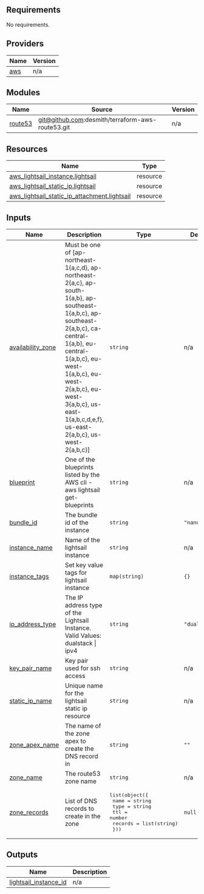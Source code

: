 <!-- BEGIN_TF_DOCS -->
## Requirements

No requirements.

## Providers

| Name | Version |
|------|---------|
| <a name="provider_aws"></a> [aws](#provider\_aws) | n/a |

## Modules

| Name | Source | Version |
|------|--------|---------|
| <a name="module_route53"></a> [route53](#module\_route53) | git@github.com:desmith/terraform-aws-route53.git | n/a |

## Resources

| Name | Type |
|------|------|
| [aws_lightsail_instance.lightsail](https://registry.terraform.io/providers/hashicorp/aws/latest/docs/resources/lightsail_instance) | resource |
| [aws_lightsail_static_ip.lightsail](https://registry.terraform.io/providers/hashicorp/aws/latest/docs/resources/lightsail_static_ip) | resource |
| [aws_lightsail_static_ip_attachment.lightsail](https://registry.terraform.io/providers/hashicorp/aws/latest/docs/resources/lightsail_static_ip_attachment) | resource |

## Inputs

| Name | Description | Type | Default | Required |
|------|-------------|------|---------|:--------:|
| <a name="input_availability_zone"></a> [availability\_zone](#input\_availability\_zone) | Must be one of [ap-northeast-1{a,c,d}, ap-northeast-2{a,c}, ap-south-1{a,b}, ap-southeast-1{a,b,c}, ap-southeast-2{a,b,c}, ca-central-1{a,b}, eu-central-1{a,b,c}, eu-west-1{a,b,c}, eu-west-2{a,b,c}, eu-west-3{a,b,c}, us-east-1{a,b,c,d,e,f}, us-east-2{a,b,c}, us-west-2{a,b,c}] | `string` | n/a | yes |
| <a name="input_blueprint"></a> [blueprint](#input\_blueprint) | One of the blueprints listed by the AWS cli - aws lightsail get-blueprints | `string` | n/a | yes |
| <a name="input_bundle_id"></a> [bundle\_id](#input\_bundle\_id) | The bundle id of the instance | `string` | `"nano_2_0"` | no |
| <a name="input_instance_name"></a> [instance\_name](#input\_instance\_name) | Name of the lightsail instance | `string` | n/a | yes |
| <a name="input_instance_tags"></a> [instance\_tags](#input\_instance\_tags) | Set key value tags for lightsail instance | `map(string)` | `{}` | no |
| <a name="input_ip_address_type"></a> [ip\_address\_type](#input\_ip\_address\_type) | The IP address type of the Lightsail Instance. Valid Values: dualstack \| ipv4 | `string` | `"dualstack"` | no |
| <a name="input_key_pair_name"></a> [key\_pair\_name](#input\_key\_pair\_name) | Key pair used for ssh access | `string` | n/a | yes |
| <a name="input_static_ip_name"></a> [static\_ip\_name](#input\_static\_ip\_name) | Unique name for the lightsail static ip resource | `string` | n/a | yes |
| <a name="input_zone_apex_name"></a> [zone\_apex\_name](#input\_zone\_apex\_name) | The name of the zone apex to create the DNS record in | `string` | `""` | no |
| <a name="input_zone_name"></a> [zone\_name](#input\_zone\_name) | The route53 zone name | `string` | n/a | yes |
| <a name="input_zone_records"></a> [zone\_records](#input\_zone\_records) | List of DNS records to create in the zone | <pre>list(object({<br>    name    = string<br>    type    = string<br>    ttl     = number<br>    records = list(string)<br>  }))</pre> | `null` | no |

## Outputs

| Name | Description |
|------|-------------|
| <a name="output_lightsail_instance_id"></a> [lightsail\_instance\_id](#output\_lightsail\_instance\_id) | n/a |
<!-- END_TF_DOCS -->